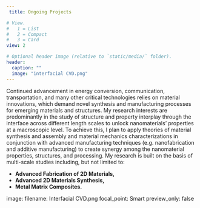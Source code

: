 ```yaml
---
 title: Ongoing Projects

# View.
#   1 = List
#   2 = Compact
#   3 = Card
view: 2

# Optional header image (relative to `static/media/` folder).
header:
  caption: ""
  image: "interfacial CVD.png"
---
```


<span style="font-size: 1em; line-height: normal;">Continued advancement in energy conversion, communication, transportation, and many other critical technologies relies on material innovations, which demand novel synthesis and manufacturing processes for emerging materials and structures. My research interests are predominantly in the study of structure and property interplay through the interface across different length scales to unlock nanomaterials’ properties at a macroscopic level. To achieve this, I plan to apply theories of material synthesis and assembly and material mechanics characterizations in conjunction with advanced manufacturing techniques (e.g. nanofabrication and additive manufacturing) to create synergy among the nanomaterial properties, structures, and processing. My research is built on the basis of multi-scale studies including, but not limited to:
</span>

* <span style="font-size: 1em;">**Advanced Fabrication of 2D Materials,**
* <span style="font-size: 1em;">**Advanced 2D Materials Synthesis,**
* <span style="font-size: 1em;">**Metal Matrix Composites.**


image:
  filename: Interfacial CVD.png
  focal_point: Smart
  preview_only: false


